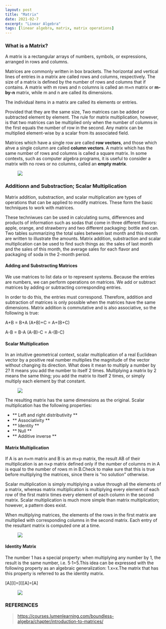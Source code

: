 ```yaml
---
layout: post
title: "Matrix"
date: 2021-02-7
excerpt: "Linear Algebra"
tags: [linear algebra, matrix, matrix operations]
---
```


### What is a Matrix?
A matrix is a rectangular arrays of numbers, symbols, or expressions, arranged in rows and columns.

Matrices are commonly written in box brackets. The horizontal and vertical lines of entries in a matrix are called rows and columns, respectively. The size of a matrix is defined by the number of rows and columns that if contains. A matrix with m rows and n columns is called an m×n matrix or **m-by-n** matrix, while m and n are called its dimensions.

The individual items in a matrix are called its elements or entries.

Provided  that they are the same size, Two matrices can be added or subtracted element by element. The rule for matrix multiplication, however, is that two matrices can be multiplied only when the number of columns in the first equals the number of row in the second. Any matrix can be multiplied element-wise by a scalar from its associated field.

Matrices which have a single row are called **row vectors**, and those which ahve a single column are called **column vectors**. A matrix which has the same number of rows and columns is called a square matrix. In some contexts, such as computer algebra programs, it is useful to consider a matrix with no rows or no columns, called an **empty matrix**.
<figure>
	<a href="https://s3-us-west-2.amazonaws.com/courses-images/wp-content/uploads/sites/1861/2017/06/23162145/re1i9ogssarmuhjlkzto.png"><img src="https://s3-us-west-2.amazonaws.com/courses-images/wp-content/uploads/sites/1861/2017/06/23162145/re1i9ogssarmuhjlkzto.png"></a>
</figure>

### Additionn and Substraction; Scalar Multiplication
Matrix addition, substraction, and scalar multiplication are types of operations that can be applied to modify matrices. These form the basic techniques to work with matrices.

These techniwues can be used in calculating sums, differences and products of information such as sodas that come in three different flavors: apple, orange, and strawberry and two different packaging: bottle and can. Two tables summarizing the total sales between last month and this month are written to illustrate the amounts. Matrix addition, substraction and scalar multiplication can be used to find such things as: the sales of last month and the sales of this month, the average sales for each flavor and packaging of soda in the 2-month period.

#### Adding and Substracting Matrices
We use matrices to list data or to represent systems. Because the entries are numbers, we can perform operations on matrices. We add or subtract matrices by adding or subtracting corresponding entries.

In order to do this, the entries must correspond. Therefore, addition and subtraction of matrices is only possible when the matrices have the same dimensions.  Matrix addition is commutative and is also associative, so the following is true:

A+B = B+A
(A+B)+C = A+(B+C)

A-B = B-A
(A-B)-C = A-(B-C)

#### Scalar Multiplication
In an intuitive geometrical context, scalar multiplication of a real Euclidean vector by a positive real number multiplies the magnitude of the vector without changing its direction. What does it mean to multiply a number by 2? It means you add the number to itself 2 times. Multiplying a matrix by 2 means the same thing; you add the matrix to itself 2 times, or simply multiply each element by that constant.
<figure>
	<a href="https://dcvp84mxptlac.cloudfront.net/diagrams2/MATH12-18-3-X_2.png"><img src="https://dcvp84mxptlac.cloudfront.net/diagrams2/MATH12-18-3-X_2.png"></a>
</figure>

The resulting matrix has the same dimensions as the original. Scalar multiplication has the following properties:
* ** Left and right distributivity **
* ** Associativity ** 
* ** Identity **
* ** Null **
* ** Additive inverse **

#### Matrix Multiplication
If A is an n×m matrix and B is an m×p matrix, the result AB of their multiplication is an n×p matrix defined only if the number of columns m in A is equal to the number of rows m in B.Check to make sure that this is true before multiplying the matrices, since there is “no solution” otherwise.

Scalar multiplication is simply multiplying a value through all the elements of a matrix, whereas matrix multiplication is multiplying every element of each row of the first matrix times every element of each column in the second matrix.  Scalar multiplication is much more simple than matrix multiplication; however, a pattern does exist.

When multiplying matrices, the elements of the rows in the first matrix are multiplied with corresponding columns in the second matrix. Each entry of the resultant matrix is computed one at a time.

<figure>
	<a href="https://textimgs.s3.amazonaws.com/boundless-algebra/x-multiplication-diagram-2.svg#fixme"><img src="https://textimgs.s3.amazonaws.com/boundless-algebra/x-multiplication-diagram-2.svg#fixme"></a>
</figure>

#### Identity Matrix
The number 1 has a special property: when multiplying any number by 1, the result is the same number, i.e. 5⋅1=5.This idea can be expressed with the following property as an algebraic generalization: 1.x=x.The matrix that has this property is referred to as the identity matrix.

[A][I]=[I][A]=[A]

<figure>
	<a href="https://dcvp84mxptlac.cloudfront.net/diagrams2/equation-2-examples-of-identity-matrices-of-different-dimensions.png"><img src="https://dcvp84mxptlac.cloudfront.net/diagrams2/equation-2-examples-of-identity-matrices-of-different-dimensions.png"></a>
</figure>

### REFERENCES
>https://courses.lumenlearning.com/boundless-algebra/chapter/introduction-to-matrices/